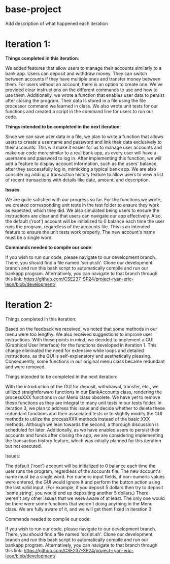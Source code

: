 # base-project

Add description of what happened each iteration

# **Iteration 1**:

**Things completed in this iteration**:

We added features that allow users to manage their accounts similarly to a bank app. Users can deposit and withdraw money. They can switch between accounts if they have multiple ones and transfer money between them. For users without an account, there is an option to create one. We've provided clear instructions on the different commands to use and how to use them. Additionally, we wrote a function that enables user data to persist after closing the program. Their data is stored in a file using the file processor command we learned in class. We also wrote unit tests for our functions and created a script in the command line for users to run our code.

**Things intended to be completed in the next iteration**:

Since we can save user data in a file, we plan to write a function that allows users to create a username and password and link their data exclusively to their accounts. This will make it easier for us to manage user accounts and make our code more similar to a real bank app, as every user will have a username and password to log in. After implementing this function, we will add a feature to display account information, such as the users' balance, after they successfully log in, mimicking a typical bank app.
We are also considering adding a transaction history feature to allow users to view a list of recent transactions with details like date, amount, and description.

**Issues**:

We are quite satisfied with our progress so far. For the functions we wrote, we created corresponding unit tests in the test folder to ensure they work as expected, which they did. We also simulated being users to ensure the instructions are clear and that users can navigate our app effectively. Also, the default ('root') account will be initialized to 0 balance each time the user runs the program, regardless of the accounts file. This is an intended feature to ensure the unit tests work properly. The new account's name must be a single word.

**Commands needed to compile our code**:

If you wish to run our code, please navigate to our development branch. There, you should find a file named 'script.sh'. Clone our development branch and run this bash script to automatically compile and run our bankapp program. Alternatively, you can navigate to that branch through this link: https://github.com/CSE237-SP24/project-ryan-eric-leon/blob/development/


# **Iteration 2**:

Things completed in this iteration:

Based on the feedback we received, we noted that some methods in our menu were too lengthy. We also received suggestions to improve user instructions. With these points in mind, we decided to implement a GUI (Graphical User Interface) for the functions developed in iteration 1. This change eliminated the need for extensive while loops and detailed instructions, as the GUI is self-explanatory and aesthetically pleasing. Consequently, some functions in our original menu class became redundant and were removed.

Things intended to be completed in the next iteration:

With the introduction of the GUI for deposit, withdrawal, transfer, etc., we utilized straightforward functions in our BankAccounts class, rendering the processXXX functions in our Menu class obsolete. We have yet to remove these functions as they are integral to many unit tests in our tests folder. In iteration 3, we plan to address this issue and decide whether to delete these redundant functions and their associated tests or to slightly modify the GUI methods to utilize the processXXX methods instead of the basic XXX methods. Although we lean towards the second, a thorough discussion is scheduled for later. Additionally, as we have enabled users to persist their accounts and funds after closing the app, we are considering implementing the transaction history feature, which was initially planned for this iteration but not executed.

Issues:

The default ('root') account will be initialized to 0 balance each time the user runs the program, regardless of the accounts file. The new account's name must be a single word. For numeric input fields, if non-numeric values were entered, the GUI would ignore it and perform the button action using the last valid input. (For example, if you deposit 5 dollars then try to deposit 'some string', you would end up depositing another 5 dollars.) There weren't any other issues that we were aware of at least. The only one would be there were some functions that weren't doing anything in the Menu class. We are fully aware of it, and we will get them fixed in iteration 3.

Commands needed to compile our code:

If you wish to run our code, please navigate to our development branch. There, you should find a file named 'script.sh'. Clone our development branch and run this bash script to automatically compile and run our bankapp program. Alternatively, you can navigate to that branch through this link: https://github.com/CSE237-SP24/project-ryan-eric-leon/blob/development/

